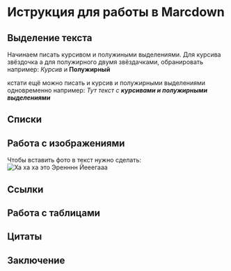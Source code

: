 # Иструкция для работы в Marcdown

## Выделение текста

Начинаем писать курсивом и полужиными выделениями. Для курсива звёздочка а для полужирного двумя звёздачками, обранировать например: 
*Курсив* и **Полужирный**

кстати ещё можно писать и курсив и полужирными выделениями одновременно например: _Тут текст с **курсивами и полужирными выделениями**_
## Списки

## Работа с изображениями

Чтобы вставить фото в текст нужно сделать:
![Ха ха ха это Эренннн Йееегааа](1.png)

## Ссылки

## Работа с таблицами

## Цитаты

## Заключение